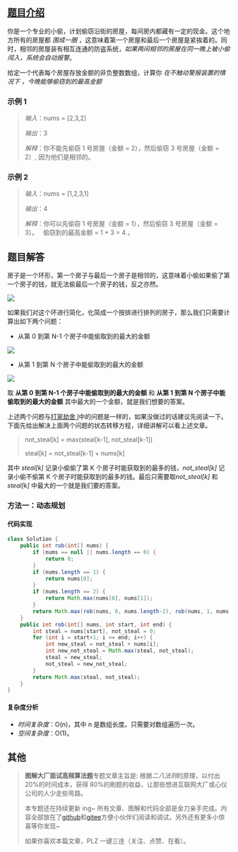 ## [题目介绍](https://leetcode-cn.com/problems/house-robber-ii/ "原题链接")

你是一个专业的小偷，计划偷窃沿街的房屋，每间房内都藏有一定的现金。这个地方所有的房屋都 _围成一圈_ ，这意味着第一个房屋和最后一个房屋是紧挨着的。同时，相邻的房屋装有相互连通的防盗系统，_如果两间相邻的房屋在同一晚上被小偷闯入，系统会自动报警_。

给定一个代表每个房屋存放金额的非负整数数组，计算你 _在不触动警报装置的情况下 ，今晚能够偷窃到的最高金额_

### 示例 1

> _输入_：nums = [2,3,2]
>
> _输出_：3
>
> _解释_：你不能先偷窃 1 号房屋（金额 = 2），然后偷窃 3 号房屋（金额 = 2）, 因为他们是相邻的。

### 示例 2

> _输入_：nums = [1,2,3,1]
>
> _输出_：4
>
> _解释_：你可以先偷窃 1 号房屋（金额 = 1），然后偷窃 3 号房屋（金额 = 3）。
>   偷窃到的最高金额 = 1 + 3 = 4 。

## 题目解答

房子是一个环形，第一个房子与最后一个房子是相邻的，这意味着小偷如果偷了第一个房子的钱，就无法偷最后一个房子的钱，反之亦然。

![](https://img-blog.csdnimg.cn/e9375cd6859546e2aebdd3a03181f5d8.png?x-oss-process=image/watermark,type_d3F5LXplbmhlaQ,shadow_50,text_Q1NETiBA55-l5pil6Lev6YeR5YiA,size_14,color_FFFFFF,t_70,g_se,x_16)

如果我们对这个环进行简化，化简成一个按排进行排列的房子，那么我们只需要计算出如下两个问题：

- 从第 0 到第 N-1 个房子中能偷取到的最大的金额

![](https://img-blog.csdnimg.cn/f9d3ac1cc818457e8a62521af71b8ca0.png?x-oss-process=image/watermark,type_d3F5LXplbmhlaQ,shadow_50,text_Q1NETiBA55-l5pil6Lev6YeR5YiA,size_20,color_FFFFFF,t_70,g_se,x_16)

- 从第 1 到第 N 个房子中能偷取到的最大的金额

![](https://img-blog.csdnimg.cn/9665c169556d4b80954efaa53daadc21.png?x-oss-process=image/watermark,type_d3F5LXplbmhlaQ,shadow_50,text_Q1NETiBA55-l5pil6Lev6YeR5YiA,size_20,color_FFFFFF,t_70,g_se,x_16)

取 **从第 0 到第 N-1 个房子中能偷取到的最大的金额** 和 **从第 1 到第 N 个房子中能偷取到的最大的金额** 其中最大的一个金额，就是我们想要的答案。

上述两个问题与[打家劫舍 I](https://editor.csdn.net/md/?articleId=121889113)中的问题是一样的，如果没做过的话建议先阅读一下。下面先给出解决上面两个问题的状态转移方程，详细讲解可以看上述文章。

> not_steal[k] = max(steal[k-1], not_steal[k-1])
>
> steal[k] = not_steal[k-1] + nums[k]

其中 _steal[k]_ 记录小偷偷了第 K 个房子时能获取到的最多的钱，_not_steal[k]_ 记录小偷不偷第 K 个房子时能获取到的最多的钱。最后只需要取*not_steal[k]* 和*steal[k]* 中最大的一个就是我们要的答案。

### 方法一：动态规划

#### 代码实现

```java
class Solution {
    public int rob(int[] nums) {
        if (nums == null || nums.length == 0) {
            return 0;
        }
        if (nums.length == 1) {
            return nums[0];
        }
        if (nums.length == 2) {
            return Math.max(nums[0], nums[1]);
        }
        return Math.max(rob(nums, 0, nums.length-2), rob(nums, 1, nums.length-1));
    }
    public int rob(int[] nums, int start, int end) {
        int steal = nums[start], not_steal = 0;
        for (int i = start+1; i <= end; i++) {
            int new_steal = not_steal + nums[i];
            int new_not_steal = Math.max(steal, not_steal);
            steal = new_steal;
            not_steal = new_not_steal;
        }
        return Math.max(steal, not_steal);
    }
}
```

#### 复杂度分析

- _时间复杂度_：O(n)，其中 n 是数组长度。只需要对数组遍历一次。
- _空间复杂度_：O(1)。

## 其他

> **图解大厂面试高频算法题**专题文章主旨是: 根据*二八法则*的原理，以付出 20%的时间成本，获得 80%的刷题的收益，让那些想进互联网大厂或心仪公司的人少走些弯路。
>
> 本专题还在持续更新 ing~ 所有文章、图解和代码全部是金刀亲手完成。内容全部放在了[github](https://github.com/glodknife "github")和[gitee](https://gitee.com/goldknife6 "gitee")方便小伙伴们阅读和调试，另外还有更多小惊喜等你发现~
>
> 如果你喜欢本篇文章，PLZ 一键三连（关注、点赞、在看）。
